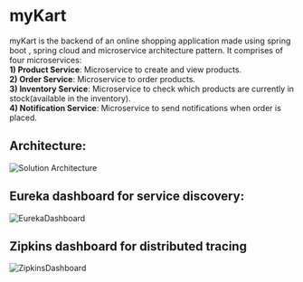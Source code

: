 # myKart
myKart is the backend of an online shopping application made using spring boot , spring cloud and microservice architecture pattern. It comprises of four microservices:  
**1) Product Service**: Microservice to create and view products.  
**2) Order Service**: Microservice to order products.  
**3) Inventory Service**: Microservice to check which products are currently in stock(available in the inventory).  
**4) Notification Service**: Microservice to send notifications when order is placed.  

## Architecture:

![Solution Architecture](https://user-images.githubusercontent.com/96473069/221600253-ca4888ca-357e-42a3-b07a-d95637671287.png)

## Eureka dashboard for service discovery:

![EurekaDashboard](https://user-images.githubusercontent.com/96473069/221604259-52c0828f-c558-4cd9-a1fb-240a7f3a3640.png)


## Zipkins dashboard for distributed tracing

![ZipkinsDashboard](https://user-images.githubusercontent.com/96473069/221604279-45e81f07-a8dc-47d3-8310-61002ae23ecb.png)
